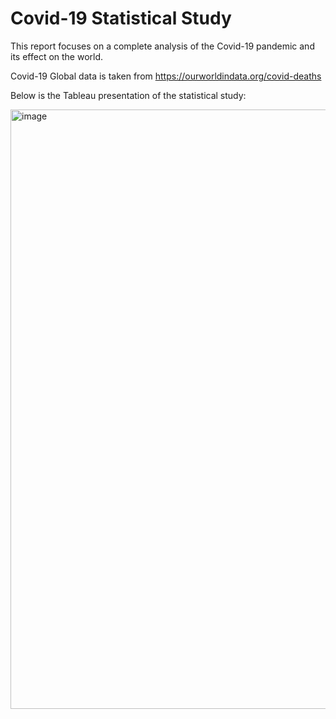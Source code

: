 # Covid-19 Statistical Study
This report focuses on a complete analysis of the Covid-19 pandemic and its effect on the world.

Covid-19 Global data is taken from https://ourworldindata.org/covid-deaths

Below is the Tableau presentation of the statistical study:

<img width="959" alt="image" src="https://github.com/shashankranjan3436/Covid-19-Statistical-Study/assets/83603244/6ee03999-01ac-44f2-b317-3f4c94197780">
